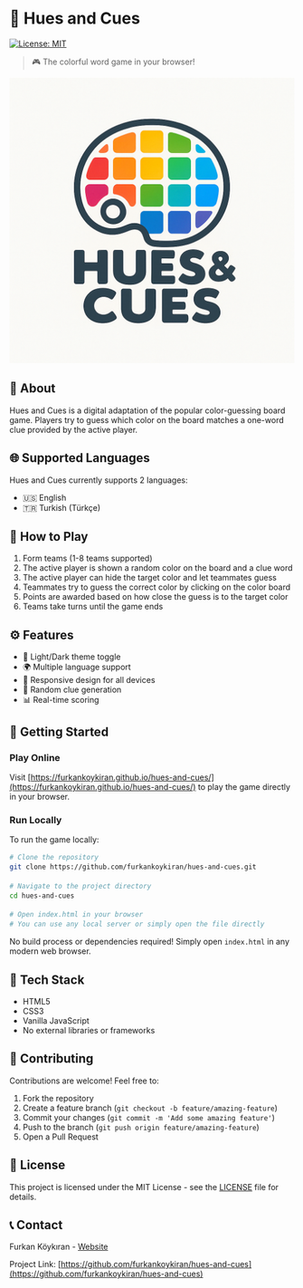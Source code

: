 # 🎨 Hues and Cues

[![License: MIT](https://img.shields.io/badge/License-MIT-yellow.svg)](https://opensource.org/licenses/MIT)

> 🎮 The colorful word game in your browser!

![Hues and Cues Logo](images/logo.png)

## 📖 About

Hues and Cues is a digital adaptation of the popular color-guessing board game. Players try to guess which color on the board matches a one-word clue provided by the active player.

## 🌐 Supported Languages

Hues and Cues currently supports 2 languages:

- 🇺🇸 English
- 🇹🇷 Turkish (Türkçe)

## 🎯 How to Play

1. Form teams (1-8 teams supported)
2. The active player is shown a random color on the board and a clue word
3. The active player can hide the target color and let teammates guess
4. Teammates try to guess the correct color by clicking on the color board
5. Points are awarded based on how close the guess is to the target color
6. Teams take turns until the game ends

## ⚙️ Features

- 🎨 Light/Dark theme toggle
- 🌍 Multiple language support
- 📱 Responsive design for all devices
- 🎲 Random clue generation
- 📊 Real-time scoring

## 🚀 Getting Started

### Play Online

Visit [https://furkankoykiran.github.io/hues-and-cues/](https://furkankoykiran.github.io/hues-and-cues/) to play the game directly in your browser.

### Run Locally

To run the game locally:

```bash
# Clone the repository
git clone https://github.com/furkankoykiran/hues-and-cues.git

# Navigate to the project directory
cd hues-and-cues

# Open index.html in your browser
# You can use any local server or simply open the file directly
```

No build process or dependencies required! Simply open `index.html` in any modern web browser.

## 🧰 Tech Stack

- HTML5
- CSS3
- Vanilla JavaScript
- No external libraries or frameworks

## 🤝 Contributing

Contributions are welcome! Feel free to:

1. Fork the repository
2. Create a feature branch (`git checkout -b feature/amazing-feature`)
3. Commit your changes (`git commit -m 'Add some amazing feature'`)
4. Push to the branch (`git push origin feature/amazing-feature`)
5. Open a Pull Request

## 📜 License

This project is licensed under the MIT License - see the [LICENSE](LICENSE) file for details.

## 📞 Contact

Furkan Köykıran - [Website](https://furkankoykiran.com.tr)

Project Link: [https://github.com/furkankoykiran/hues-and-cues](https://github.com/furkankoykiran/hues-and-cues) 